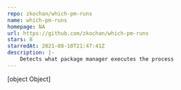 ```yaml
---
repo: zkochan/which-pm-runs
name: which-pm-runs
homepage: NA
url: https://github.com/zkochan/which-pm-runs
stars: 8
starredAt: 2021-08-10T21:47:41Z
description: |-
    Detects what package manager executes the process
---
```


[object Object]
